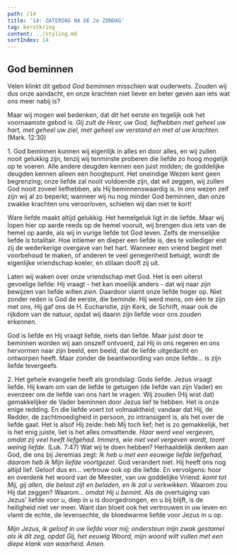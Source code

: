 ```yaml
---
path: /14
title: '14: ZATERDAG NA DE 2e ZONDAG'
tag: kerstkring
content: ../styling.md
sortIndex: 14
---
```


## God beminnen

Velen klinkt dit gebod _God beminnen_ misschien wat ouderwets. Zouden wij dus onze aandacht, en onze krachten niet liever en beter geven aan iets wat ons meer nabij is?

Maar wij mogen wel bedenken, dat dit het eerste en tegelijk ook het voornaamste gebod is. _Gij zult de Heer, uw God, liefhebben met geheel uw hart, met geheel uw ziel, met geheel uw verstand en met al uw krachten._ (Mark. 12:30)

1\. God beminnen kunnen wij eigenlijk in alles en door alles, en wij zullen nooit gelukkig zijn, tenzij wij tenminste proberen die liefde zo hoog mogelijk op te voeren. Alle andere deugden kennen een juist midden; de goddelijke deugden kennen alleen een hoogtepunt. Het oneindige Wezen kent geen begrenzing; onze liefde zal nooit voldoende zijn, dat wil zeggen, wij zullen God nooit zoveel liefhebben, als Hij beminnenswaardig is. In ons wezen zelf zijn wij al zo beperkt; wanneer wij nu nog minder God beminnen, dan onze zwakke krachten ons veroorloven, schieten wij dan niet te kort!

Ware liefde maakt altijd gelukkig. Het hemelgeluk ligt in de liefde. Maar wij lopen hier op aarde reeds op de hemel vooruit, wij brengen dus iets van de hemel op aarde, als wij in vurige liefde tot God leven. Zelfs de menselijke liefde is totalitair. Hoe intiemer en dieper een liefde is, des te vollediger eist zij de wederkerige overgave van het hart. Wanneer een vriend begint met voorbehoud te maken, of anderen te veel genegenheid betuigt, wordt de eigenlijke vriendschap koeler, en stilaan dooft zij uit.

Laten wij waken over onze vriendschap met God. Het is een uiterst gevoelige liefde: Hij vraagt - het kan moeilijk anders - dat wij naar _zijn_ bewijzen van liefde willen _zien_. Daardoor vlamt onze liefde hoger op. Niet zonder reden is God de eerste, die beminde. Hij werd mens, om één te zijn met ons, Hij gaf ons de H. Eucharistie, zijn Kerk, de Schrift, maar ook de rijkdom van de natuur, opdat wij daarin zijn liefde voor ons zouden erkennen.

God is liefde en Hij vraagt liefde, niets dan liefde. Maar juist door te beminnen worden wij aan onszelf ontvoerd, zal Hij in ons regeren en ons hervormen naar zijn beeld, een beeld, dat de liefde uitgedacht en ontworpen heeft. Maar zonder de beantwoording van onze liefde... is zijn liefde tevergeefs.

2\. Het gehele evangelie heeft als grondslag: Gods liefde. Jezus vraagt liefde. Hij kwam om van de liefde te getuigen (de liefde van zijn Vader) en evenzeer om de liefde van ons hart te vragen. Wij zouden (Hij wist dat) gemakkelijker de Vader beminnen door Jezus lief te hebben. Het is onze enige redding. En die liefde voert tot volmaaktheid; vandaar dat Hij, de Redder, de zachtmoedigheid in persoon, zo intransigent is, als het over de liefde gaat. Het is alsof Hij zeide: heb Mij toch lief; het is zo gemakkelijk, het is het enig juiste, liet is het alles omvattende. _Haar werd veel vergeven, omdat zij veel heeft liefgehad. Immers, wie niet veel vergeven wordt, toont weinig liefde._ (Luk. 7:47) Wat wij te doen hebben? Herhaaldelijk denken aan God, die ons bij Jeremias zegt: _Ik heb u met een eeuwige liefde liefgehad, daarom heb ik Mijn liefde voortgezet._ God verandert niet. Hij heeft ons nog altijd lief. Geloof dus en... vertrouw ook op die liefde. En vervolgens: hoor en overdenk het woord van de Meester, van uw goddelijke Vriend: _komt tot Mij, gij allen, die belast zijt en beladen, en Ik zal u verkwikken_. Waarom zou Hij dat zeggen? Waarom... _omdat Hij u bemint_. Als de overtuiging van Jezus' liefde voor u, diep in u is doorgedrongen, en u bij blijft, is de heiligheid niet ver meer. Want dan bloeit ook het vertrouwen in uw leven en vlamt de echte, de levensechte, de bloedwarme liefde voor Jezus in u op.

_Mijn Jezus, ik geloof in uw liefde voor mij; ondersteun mijn zwak gestamel als ik dit zeg, opdat Gij, het eeuwig Woord, mijn woord wilt vullen met een diepe klank van waarheid. Amen._
